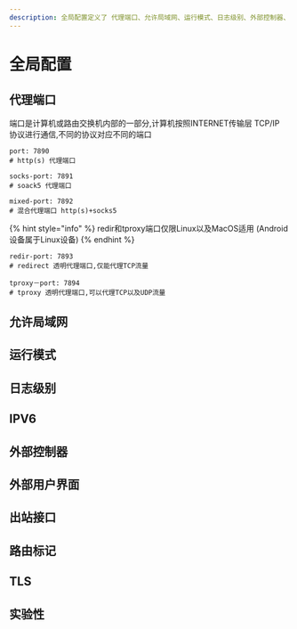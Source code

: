 ```yaml
---
description: 全局配置定义了 代理端口、允许局域网、运行模式、日志级别、外部控制器、外部用户界面、身份验证和实验性功能等
---
```


# 全局配置

## 代理端口

端口是计算机或路由交换机内部的一部分,计算机按照INTERNET传输层 TCP/IP 协议进行通信,不同的协议对应不同的端口

```
port: 7890
# http(s) 代理端口

socks-port: 7891
# soack5 代理端口

mixed-port: 7892
# 混合代理端口 http(s)+socks5
```

{% hint style="info" %}
redir和tproxy端口仅限Linux以及MacOS适用 (Android设备属于Linux设备)
{% endhint %}

```
redir-port: 7893
# redirect 透明代理端口,仅能代理TCP流量

tproxy－port: 7894
# tproxy 透明代理端口,可以代理TCP以及UDP流量
```

## 允许局域网

## 运行模式

## 日志级别

## IPV6

## 外部控制器

## 外部用户界面

## 出站接口

## 路由标记

## TLS

## 实验性
